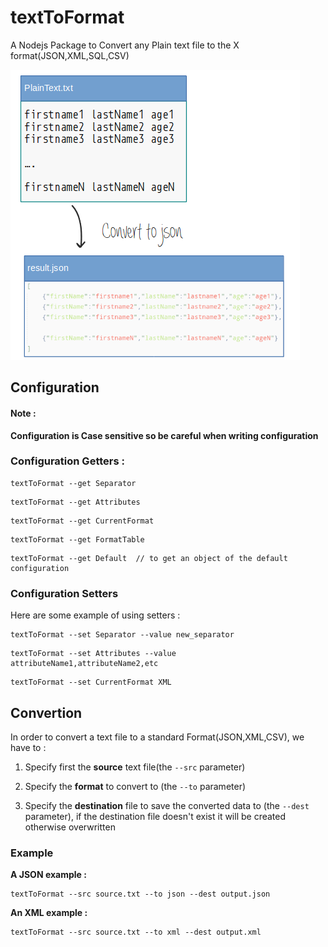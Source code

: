 # textToFormat
A Nodejs Package to Convert any Plain text file to the X format(JSON,XML,SQL,CSV)

![alt tag](https://github.com/ismnoiet/textToFormat/blob/master/how.png)


## Configuration
#### Note :
**Configuration is Case sensitive so be careful when writing configuration**

### Configuration Getters :
```
textToFormat --get Separator
```
```
textToFormat --get Attributes
```
```
textToFormat --get CurrentFormat
```
```
textToFormat --get FormatTable
```
```
textToFormat --get Default  // to get an object of the default configuration  
```

### Configuration Setters
Here are some example of using setters :

```
textToFormat --set Separator --value new_separator
```
```
textToFormat --set Attributes --value attributeName1,attributeName2,etc
```
```
textToFormat --set CurrentFormat XML
```

## Convertion
In order to convert a text file to a standard Format(JSON,XML,CSV),
we have to :

1) Specify first the **source** text file(the ``--src`` parameter)

2) Specify the **format** to convert to (the ``--to`` parameter)

3) Specify the **destination** file to save the converted data to (the ``--dest``  parameter), if the destination file doesn't exist
it will be created otherwise overwritten


### Example

**A JSON example :**

```
textToFormat --src source.txt --to json --dest output.json
```

**An XML example :**

```
textToFormat --src source.txt --to xml --dest output.xml
```
